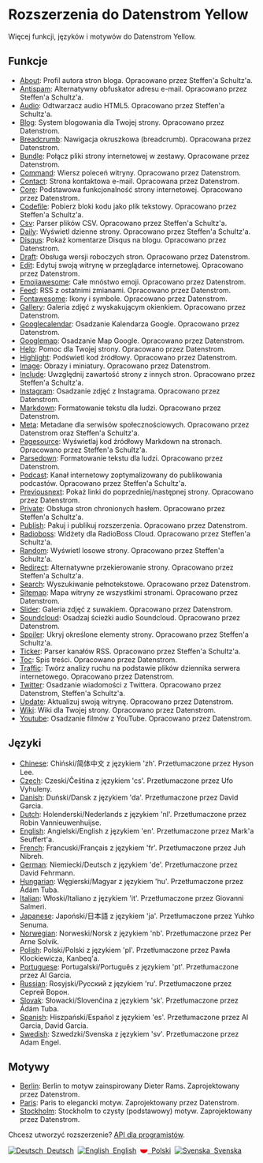# Rozszerzenia do Datenstrom Yellow

Więcej funkcji, języków i motywów do Datenstrom Yellow.

## Funkcje

* [About](https://github.com/schulle4u/yellow-extensions-schulle4u/tree/master/about):
  Profil autora stron bloga. Opracowano przez Steffen'a Schultz'a.
* [Antispam](https://github.com/schulle4u/yellow-extensions-schulle4u/tree/master/antispam):
  Alternatywny obfuskator adresu e-mail. Opracowano przez Steffen'a Schultz'a.
* [Audio](https://github.com/schulle4u/yellow-extensions-schulle4u/tree/master/audio):
  Odtwarzacz audio HTML5. Opracowano przez Steffen'a Schultz'a.
* [Blog](https://github.com/datenstrom/yellow-extensions/tree/master/source/blog): 
  System blogowania dla Twojej strony. Opracowano przez Datenstrom.
* [Breadcrumb](https://github.com/datenstrom/yellow-extensions/tree/master/source/breadcrumb): 
  Nawigacja okruszkowa (breadcrumb). Opracowana przez Datenstrom.
* [Bundle](https://github.com/datenstrom/yellow-extensions/tree/master/source/bundle): 
  Połącz pliki strony internetowej w zestawy. Opracowane przez Datenstrom.
* [Command](https://github.com/datenstrom/yellow-extensions/tree/master/source/command): 
  Wiersz poleceń witryny. Opracowano przez Datenstrom.
* [Contact](https://github.com/datenstrom/yellow-extensions/tree/master/source/contact): 
  Strona kontaktowa e-mail. Opracowana przez Datenstrom.
* [Core](https://github.com/datenstrom/yellow-extensions/tree/master/source/core): 
  Podstawowa funkcjonalność strony internetowej. Opracowano przez Datenstrom.
* [Codefile](https://github.com/schulle4u/yellow-extensions-schulle4u/tree/master/codefile): 
  Pobierz bloki kodu jako plik tekstowy. Opracowano przez Steffen'a Schultz'a.
* [Csv](https://github.com/schulle4u/yellow-extensions-schulle4u/tree/master/csv):
  Parser plików CSV. Opracowano przez Steffen'a Schultz'a.
* [Daily](https://github.com/schulle4u/yellow-extensions-schulle4u/tree/master/daily): 
  Wyświetl dzienne strony. Opracowano przez Steffen'a Schultz'a.
* [Disqus](https://github.com/datenstrom/yellow-extensions/tree/master/source/disqus): 
  Pokaż komentarze Disqus na blogu. Opracowano przez Datenstrom.
* [Draft](https://github.com/datenstrom/yellow-extensions/tree/master/source/draft): 
  Obsługa wersji roboczych stron. Opracowano przez Datenstrom.
* [Edit](https://github.com/datenstrom/yellow-extensions/tree/master/source/edit): 
  Edytuj swoją witrynę w przeglądarce internetowej. Opracowano przez Datenstrom.
* [Emojiawesome](https://github.com/datenstrom/yellow-extensions/tree/master/source/emojiawesome): 
  Całe mnóstwo emoji. Opracowano przez Datenstrom.
* [Feed](https://github.com/datenstrom/yellow-extensions/tree/master/source/feed): 
  RSS z ostatnimi zmianami. Opracowano przez Datenstrom.
* [Fontawesome](https://github.com/datenstrom/yellow-extensions/tree/master/source/fontawesome): 
  Ikony i symbole. Opracowano przez Datenstrom.
* [Gallery](https://github.com/datenstrom/yellow-extensions/tree/master/source/gallery): 
  Galeria zdjęć z wyskakującym okienkiem. Opracowano przez Datenstrom.
* [Googlecalendar](https://github.com/datenstrom/yellow-extensions/tree/master/source/googlecalendar): 
  Osadzanie Kalendarza Google. Opracowano przez Datenstrom.
* [Googlemap](https://github.com/datenstrom/yellow-extensions/tree/master/source/googlemap): 
  Osadzanie Map Google. Opracowano przez Datenstrom.
* [Help](https://github.com/datenstrom/yellow-extensions/tree/master/source/help): 
  Pomoc dla Twojej strony. Opracowano przez Datenstrom.
* [Highlight](https://github.com/datenstrom/yellow-extensions/tree/master/source/highlight): 
  Podświetl kod źródłowy. Opracowano przez Datenstrom.
* [Image](https://github.com/datenstrom/yellow-extensions/tree/master/source/image): 
  Obrazy i miniatury. Opracowano przez Datenstrom.
* [Include](https://github.com/schulle4u/yellow-extensions-schulle4u/tree/master/include): 
  Uwzględnij zawartość strony z innych stron. Opracowano przez Steffen'a Schultz'a.
* [Instagram](https://github.com/datenstrom/yellow-extensions/tree/master/source/instagram): 
  Osadzanie zdjęć z Instagrama. Opracowano przez Datenstrom.
* [Markdown](https://github.com/datenstrom/yellow-extensions/tree/master/source/markdown): 
  Formatowanie tekstu dla ludzi. Opracowano przez Datenstrom.
* [Meta](https://github.com/datenstrom/yellow-extensions/tree/master/source/meta):
  Metadane dla serwisów społecznościowych. Opracowano przez Datenstrom oraz Steffen'a Schultz'a.
* [Pagesource](https://github.com/schulle4u/yellow-extensions-schulle4u/tree/master/pagesource): 
  Wyświetlaj kod źródłowy Markdown na stronach. Opracowano przez Steffen'a Schultz'a.
* [Parsedown](https://github.com/datenstrom/yellow-extensions/tree/master/source/parsedown): 
  Formatowanie tekstu dla ludzi. Opracowano przez Datenstrom.
* [Podcast](https://github.com/schulle4u/yellow-extensions-schulle4u/tree/master/podcast): 
  Kanał internetowy zoptymalizowany do publikowania podcastów. Opracowano przez Steffen'a Schultz'a.
* [Previousnext](https://github.com/datenstrom/yellow-extensions/tree/master/source/previousnext): 
  Pokaż linki do poprzedniej/następnej strony. Opracowano przez Datenstrom.
* [Private](https://github.com/schulle4u/yellow-extensions-schulle4u/tree/master/private): 
  Obsługa stron chronionych hasłem. Opracowano przez Steffen'a Schultz'a.
* [Publish](https://github.com/datenstrom/yellow-extensions/tree/master/source/publish): 
  Pakuj i publikuj rozszerzenia. Opracowano przez Datenstrom.
* [Radioboss](https://github.com/schulle4u/yellow-extensions-schulle4u/tree/master/radioboss): 
  Widżety dla RadioBoss Cloud. Opracowano przez Steffen'a Schultz'a.
* [Random](https://github.com/schulle4u/yellow-extensions-schulle4u/tree/master/random): 
  Wyświetl losowe strony. Opracowano przez Steffen'a Schultz'a.
* [Redirect](https://github.com/schulle4u/yellow-extensions-schulle4u/tree/master/redirect): 
  Alternatywne przekierowanie strony. Opracowano przez Steffen'a Schultz'a.
* [Search](https://github.com/datenstrom/yellow-extensions/tree/master/source/search): 
  Wyszukiwanie pełnotekstowe. Opracowano przez Datenstrom.
* [Sitemap](https://github.com/datenstrom/yellow-extensions/tree/master/source/sitemap): 
  Mapa witryny ze wszystkimi stronami. Opracowano przez Datenstrom.
* [Slider](https://github.com/datenstrom/yellow-extensions/tree/master/source/slider): 
  Galeria zdjęć z suwakiem. Opracowano przez Datenstrom.
* [Soundcloud](https://github.com/datenstrom/yellow-extensions/tree/master/source/soundcloud): 
  Osadzaj ścieżki audio Soundcloud. Opracowano przez Datenstrom.
* [Spoiler](https://github.com/schulle4u/yellow-extensions-schulle4u/tree/master/spoiler):
  Ukryj określone elementy strony. Opracowano przez Steffen'a Schultz'a.
* [Ticker](https://github.com/schulle4u/yellow-extensions-schulle4u/tree/master/ticker): 
  Parser kanałów RSS. Opracowano przez Steffen'a Schultz'a.
* [Toc](https://github.com/datenstrom/yellow-extensions/tree/master/source/toc): 
  Spis treści. Opracowano przez Datenstrom.
* [Traffic](https://github.com/datenstrom/yellow-extensions/tree/master/source/traffic): 
  Twórz analizy ruchu na podstawie plików dziennika serwera internetowego. Opracowano przez Datenstrom.
* [Twitter](https://github.com/datenstrom/yellow-extensions/tree/master/source/twitter): 
  Osadzanie wiadomości z Twittera. Opracowano przez Datenstrom, Steffen'a Schultz'a.
* [Update](https://github.com/datenstrom/yellow-extensions/tree/master/source/update): 
  Aktualizuj swoją witrynę. Opracowano przez Datenstrom.
* [Wiki](https://github.com/datenstrom/yellow-extensions/tree/master/source/wiki): 
  Wiki dla Twojej strony. Opracowano przez Datenstrom.
* [Youtube](https://github.com/datenstrom/yellow-extensions/tree/master/source/youtube): 
  Osadzanie filmów z YouTube. Opracowano przez Datenstrom.

## Języki

* [Chinese](https://github.com/datenstrom/yellow-extensions/tree/master/source/chinese): Chiński/简体中文 z językiem 'zh'. Przetłumaczone przez Hyson Lee.
* [Czech](https://github.com/datenstrom/yellow-extensions/tree/master/source/czech): Czeski/Čeština z językiem 'cs'. Przetłumaczone przez Ufo Vyhuleny.
* [Danish](https://github.com/datenstrom/yellow-extensions/tree/master/source/danish): Duński/Dansk z językiem 'da'. Przetłumaczone przez David Garcia.
* [Dutch](https://github.com/datenstrom/yellow-extensions/tree/master/source/dutch): Holenderski/Nederlands z językiem 'nl'. Przetłumaczone przez Robin Vannieuwenhuijse.
* [English](https://github.com/datenstrom/yellow-extensions/tree/master/source/english): Angielski/English z językiem 'en'. Przetłumaczone przez Mark'a Seuffert'a.
* [French](https://github.com/datenstrom/yellow-extensions/tree/master/source/french): Francuski/Français z językiem 'fr'. Przetłumaczone przez Juh Nibreh.
* [German](https://github.com/datenstrom/yellow-extensions/tree/master/source/german): Niemiecki/Deutsch z językiem 'de'. Przetłumaczone przez David Fehrmann.
* [Hungarian](https://github.com/datenstrom/yellow-extensions/tree/master/source/hungarian): Węgierski/Magyar z językiem 'hu'. Przetłumaczone przez Ádám Tuba.
* [Italian](https://github.com/datenstrom/yellow-extensions/tree/master/source/italian): Włoski/Italiano z językiem 'it'. Przetłumaczone przez Giovanni Salmeri.
* [Japanese](https://github.com/datenstrom/yellow-extensions/tree/master/source/japanese): Japoński/日本語 z językiem 'ja'. Przetłumaczone przez Yuhko Senuma.
* [Norwegian](https://github.com/datenstrom/yellow-extensions/tree/master/source/norwegian): Norweski/Norsk z językiem 'nb'. Przetłumaczone przez Per Arne Solvik.
* [Polish](https://github.com/datenstrom/yellow-extensions/tree/master/source/polish): Polski/Polski z językiem 'pl'. Przetłumaczone przez Pawła Klockiewicza, Kanbeq'a.
* [Portuguese](https://github.com/datenstrom/yellow-extensions/tree/master/source/portuguese): Portugalski/Português z językiem 'pt'. Przetłumaczone przez Al Garcia.
* [Russian](https://github.com/datenstrom/yellow-extensions/tree/master/source/russian): Rosyjski/Русский z językiem 'ru'. Przetłumaczone przez Сергей Ворон.
* [Slovak](https://github.com/datenstrom/yellow-extensions/tree/master/source/slovak): Słowacki/Slovenčina z językiem 'sk'. Przetłumaczone przez Ádám Tuba.
* [Spanish](https://github.com/datenstrom/yellow-extensions/tree/master/source/spanish): Hiszpański/Español z językiem 'es'. Przetłumaczone przez Al Garcia, David Garcia.
* [Swedish](https://github.com/datenstrom/yellow-extensions/tree/master/source/swedish): Szwedzki/Svenska z językiem 'sv'. Przetłumaczone przez Adam Engel.

## Motywy

* [Berlin](https://github.com/datenstrom/yellow-extensions/tree/master/source/berlin): 
  Berlin to motyw zainspirowany Dieter Rams. Zaprojektowany przez Datenstrom.
* [Paris](https://github.com/datenstrom/yellow-extensions/tree/master/source/paris): 
   Paris to elegancki motyw. Zaprojektowany przez Datenstrom.
* [Stockholm](https://github.com/datenstrom/yellow-extensions/tree/master/source/stockholm): 
  Stockholm to czysty (podstawowy) motyw. Zaprojektowany przez Datenstrom.

Chcesz utworzyć rozszerzenie? [API dla programistów](https://datenstrom.se/yellow/help/api-for-developers).

<p>
<a href="README-de.md"><img src="https://raw.githubusercontent.com/datenstrom/yellow-extensions/master/source/help/language-de.png" width="15" height="15" alt="Deutsch">&nbsp; Deutsch</a>&nbsp;
<a href="README.md"><img src="https://raw.githubusercontent.com/datenstrom/yellow-extensions/master/source/help/language-en.png" width="15" height="15" alt="English">&nbsp; English</a>&nbsp;
<a href="README-pl.md"><img src="https://raw.githubusercontent.com/datenstrom/yellow-extensions/master/source/help/language-pl.png" width="15" height="15" alt="Polski">&nbsp; Polski</a>&nbsp;
<a href="README-sv.md"><img src="https://raw.githubusercontent.com/datenstrom/yellow-extensions/master/source/help/language-sv.png" width="15" height="15" alt="Svenska">&nbsp; Svenska</a>&nbsp;
</p>
